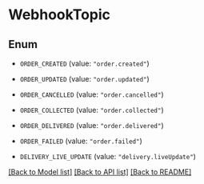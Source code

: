 # WebhookTopic

## Enum


* `ORDER_CREATED` (value: `"order.created"`)

* `ORDER_UPDATED` (value: `"order.updated"`)

* `ORDER_CANCELLED` (value: `"order.cancelled"`)

* `ORDER_COLLECTED` (value: `"order.collected"`)

* `ORDER_DELIVERED` (value: `"order.delivered"`)

* `ORDER_FAILED` (value: `"order.failed"`)

* `DELIVERY_LIVE_UPDATE` (value: `"delivery.liveUpdate"`)


[[Back to Model list]](../README.md#documentation-for-models) [[Back to API list]](../README.md#documentation-for-api-endpoints) [[Back to README]](../README.md)


